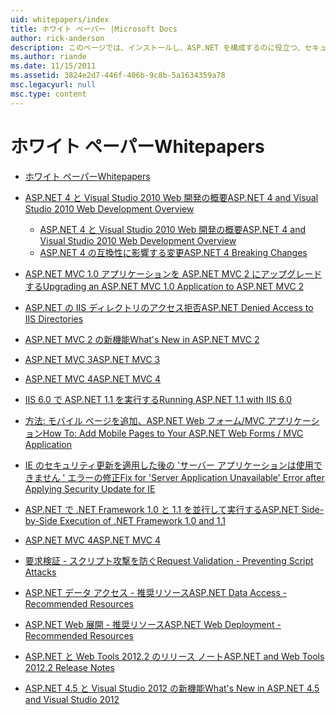 ```yaml
---
uid: whitepapers/index
title: ホワイト ペーパー |Microsoft Docs
author: rick-anderson
description: このページでは、インストールし、ASP.NET を構成するのに役立つ、セキュリティで保護された、高速で柔軟な ASP.NET アプリケーションを作成することを支援するために、ホワイト ペーパーを紹介します。
ms.author: riande
ms.date: 11/15/2011
ms.assetid: 3824e2d7-446f-406b-9c8b-5a1634359a78
msc.legacyurl: null
msc.type: content
---
```

<a name="whitepapers"></a><span data-ttu-id="d82e8-103">ホワイト ペーパー</span><span class="sxs-lookup"><span data-stu-id="d82e8-103">Whitepapers</span></span>
====================
- [<span data-ttu-id="d82e8-104">ホワイト ペーパー</span><span class="sxs-lookup"><span data-stu-id="d82e8-104">Whitepapers</span></span>](overview.md)
- [<span data-ttu-id="d82e8-105">ASP.NET 4 と Visual Studio 2010 Web 開発の概要</span><span class="sxs-lookup"><span data-stu-id="d82e8-105">ASP.NET 4 and Visual Studio 2010 Web Development Overview</span></span>](aspnet4/index.md)

    - [<span data-ttu-id="d82e8-106">ASP.NET 4 と Visual Studio 2010 Web 開発の概要</span><span class="sxs-lookup"><span data-stu-id="d82e8-106">ASP.NET 4 and Visual Studio 2010 Web Development Overview</span></span>](aspnet4/overview.md)
    - [<span data-ttu-id="d82e8-107">ASP.NET 4 の互換性に影響する変更</span><span class="sxs-lookup"><span data-stu-id="d82e8-107">ASP.NET 4 Breaking Changes</span></span>](aspnet4/breaking-changes.md)
- [<span data-ttu-id="d82e8-108">ASP.NET MVC 1.0 アプリケーションを ASP.NET MVC 2 にアップグレードする</span><span class="sxs-lookup"><span data-stu-id="d82e8-108">Upgrading an ASP.NET MVC 1.0 Application to ASP.NET MVC 2</span></span>](aspnet-mvc2-upgrade-notes.md)
- [<span data-ttu-id="d82e8-109">ASP.NET の IIS ディレクトリのアクセス拒否</span><span class="sxs-lookup"><span data-stu-id="d82e8-109">ASP.NET Denied Access to IIS Directories</span></span>](denied-access-to-iis-directories.md)
- [<span data-ttu-id="d82e8-110">ASP.NET MVC 2 の新機能</span><span class="sxs-lookup"><span data-stu-id="d82e8-110">What's New in ASP.NET MVC 2</span></span>](what-is-new-in-aspnet-mvc.md)
- [<span data-ttu-id="d82e8-111">ASP.NET MVC 3</span><span class="sxs-lookup"><span data-stu-id="d82e8-111">ASP.NET MVC 3</span></span>](mvc3-release-notes.md)
- [<span data-ttu-id="d82e8-112">ASP.NET MVC 4</span><span class="sxs-lookup"><span data-stu-id="d82e8-112">ASP.NET MVC 4</span></span>](mvc4-beta-release-notes.md)
- [<span data-ttu-id="d82e8-113">IIS 6.0 で ASP.NET 1.1 を実行する</span><span class="sxs-lookup"><span data-stu-id="d82e8-113">Running ASP.NET 1.1 with IIS 6.0</span></span>](aspnet-and-iis6.md)
- [<span data-ttu-id="d82e8-114">方法: モバイル ページを追加、ASP.NET Web フォーム/MVC アプリケーション</span><span class="sxs-lookup"><span data-stu-id="d82e8-114">How To: Add Mobile Pages to Your ASP.NET Web Forms / MVC Application</span></span>](add-mobile-pages-to-your-aspnet-web-forms-mvc-application.md)
- [<span data-ttu-id="d82e8-115">IE のセキュリティ更新を適用した後の 'サーバー アプリケーションは使用できません ' エラーの修正</span><span class="sxs-lookup"><span data-stu-id="d82e8-115">Fix for 'Server Application Unavailable' Error after Applying Security Update for IE</span></span>](ms03-32-issue.md)
- [<span data-ttu-id="d82e8-116">ASP.NET で .NET Framework 1.0 と 1.1 を並行して実行する</span><span class="sxs-lookup"><span data-stu-id="d82e8-116">ASP.NET Side-by-Side Execution of .NET Framework 1.0 and 1.1</span></span>](side-by-side-with-10.md)
- [<span data-ttu-id="d82e8-117">ASP.NET MVC 4</span><span class="sxs-lookup"><span data-stu-id="d82e8-117">ASP.NET MVC 4</span></span>](mvc4-release-notes.md)
- [<span data-ttu-id="d82e8-118">要求検証 - スクリプト攻撃を防ぐ</span><span class="sxs-lookup"><span data-stu-id="d82e8-118">Request Validation - Preventing Script Attacks</span></span>](request-validation.md)
- [<span data-ttu-id="d82e8-119">ASP.NET データ アクセス - 推奨リソース</span><span class="sxs-lookup"><span data-stu-id="d82e8-119">ASP.NET Data Access - Recommended Resources</span></span>](aspnet-data-access-content-map.md)
- [<span data-ttu-id="d82e8-120">ASP.NET Web 展開 - 推奨リソース</span><span class="sxs-lookup"><span data-stu-id="d82e8-120">ASP.NET Web Deployment - Recommended Resources</span></span>](aspnet-web-deployment-content-map.md)
- [<span data-ttu-id="d82e8-121">ASP.NET と Web Tools 2012.2 のリリース ノート</span><span class="sxs-lookup"><span data-stu-id="d82e8-121">ASP.NET and Web Tools 2012.2 Release Notes</span></span>](aspnet-and-web-tools-20122-release-notes.md)
- [<span data-ttu-id="d82e8-122">ASP.NET 4.5 と Visual Studio 2012 の新機能</span><span class="sxs-lookup"><span data-stu-id="d82e8-122">What's New in ASP.NET 4.5 and Visual Studio 2012</span></span>](whats-new-in-aspnet-45-and-visual-studio-2012.md)
